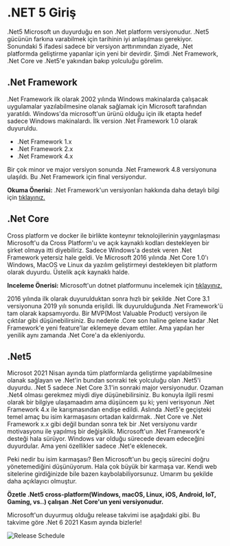 # .NET 5 Giriş

.Net5 Microsoft un duyurduğu en son .Net platform versiyonudur. .Net5 gücünün farkına varabilmek için tarihinin iyi anlaşılması gerekiyor. Sonundaki 5 ifadesi sadece bir versiyon arttırımından ziyade, .Net platformda geliştirme yapanlar için yeni bir devirdir.
Şimdi .Net Framework, .Net Core ve .Net5'e yakından bakıp yolculuğu görelim.

## .Net Framework

.Net Framework ilk olarak 2002 yılında Windows makinalarda çalışacak uygulamalar yazılabilmesine olanak sağlamak için Microsoft tarafından yaratıldı. Windows'da microsoft'un ürünü olduğu için ilk etapta hedef sadece Windows makinalardı. İlk version .Net Framework 1.0 olarak duyuruldu.

- .Net Framework 1.x
- .Net Framework 2.x
- .Net Framework 4.x

Bir çok minor ve major versiyon sonunda .Net Framework 4.8 versiyonuna ulaşıldı. Bu .Net Framework için final versiyondur.

**Okuma Önerisi:** .Net Framework'un versiyonları hakkında daha detaylı bilgi için [tıklayınız.](https://en.wikipedia.org/wiki/.NET_Framework_version_history)

## .Net Core

Cross platform ve docker ile birlikte konteynır teknolojilerinin yaygınlaşması Microsoft'u da Cross Platform'u ve açık kaynaklı kodları destekleyen bir şirket olmaya itti diyebiliriz. Sadece Windows'a destek veren .Net Framework yetersiz hale geldi. Ve Microsoft 2016 yılında .Net Core 1.0'ı Windows, MacOS ve Linux da yazılım geliştirmeyi destekleyen bit platform olarak duyurdu. Üstelik açık kaynaklı halde.

**Inceleme Önerisi:** Microsoft'un dotnet platformunu incelemek için [tıklayınız.](https://github.com/dotnet)

2016 yılında ilk olarak duyurulduktan sonra hızlı bir şekilde .Net Core 3.1 versiyonuna 2019 yılı sonunda erişildi. İlk duyurulduğunda .Net Framework'ü tam olarak kapsamıyordu. Bir MVP(Most Valuable Product) versiyon ile çıktılar gibi düşünebilirsiniz. Bu nedenle .Core son haline gelene kadar .Net Framework'e yeni feature'lar eklemeye devam ettiler. Ama yapılan her yenilik aynı zamanda .Net Core'a da ekleniyordu.

## .Net5

Microsot 2021 Nisan ayında tüm platformlarda geliştirme yapılabilmesine olanak sağlayan ve .Net'in bundan sonraki tek yolculuğu olan .Net5'i duyurdu. .Net 5 sadece .Net Core 3.1'in sonraki major versiyonudur. Ozaman .Net4 olması gerekmez miydi diye düşünebilirsiniz. Bu konuyla ilgili resmi olarak bir bilgiye ulaşamaadım ama düşüncem şu ki; yeni verisyonun .Net Framework 4.x ile karışmasından endişe edildi. Aslında .Net5'e geçişteki temel amaç bu isim karmaşasını ortadan kaldırmak. .Net Core ve .Net Framework x.x gibi değil bundan sonra tek bir .Net versiyonu vardır motivasyonu ile yapılmış bir değişiklik. Microsoft'un .Net Framework'e desteği hala sürüyor. Windows var olduğu sürecede devam edeceğini duyurdular. Ama yeni özellikler sadece .Net'e eklenecek.

Peki nedir bu isim karmaşası? Ben Microsoft'un bu geçiş sürecini doğru yönetemediğini düşünüyorum. Hala çok büyük bir karmaşa var. Kendi web sitelerine girdiğinizde bile bazen kaybolabiliyorsunuz. Umarım bu şekilde daha açıklayıcı olmuştur.

**Özetle .Net5 cross-platform(Windows, macOS, Linux, iOS, Android, IoT, Gaming, vs..) çalışan .Net Core'un yeni versiyonudur.**

Microsoft'un duyurmuş olduğu release takvimi ise aşağıdaki gibi.
Bu takvime göre .Net 6 2021 Kasım ayında bizlerle!

![Release Schedule](https://dotnet.microsoft.com/static/images/release-schedule.png?v=ltLG5pSHmVP_ljQyfs5UKuwnW7I9QnATvwJnuVmFb7g)
